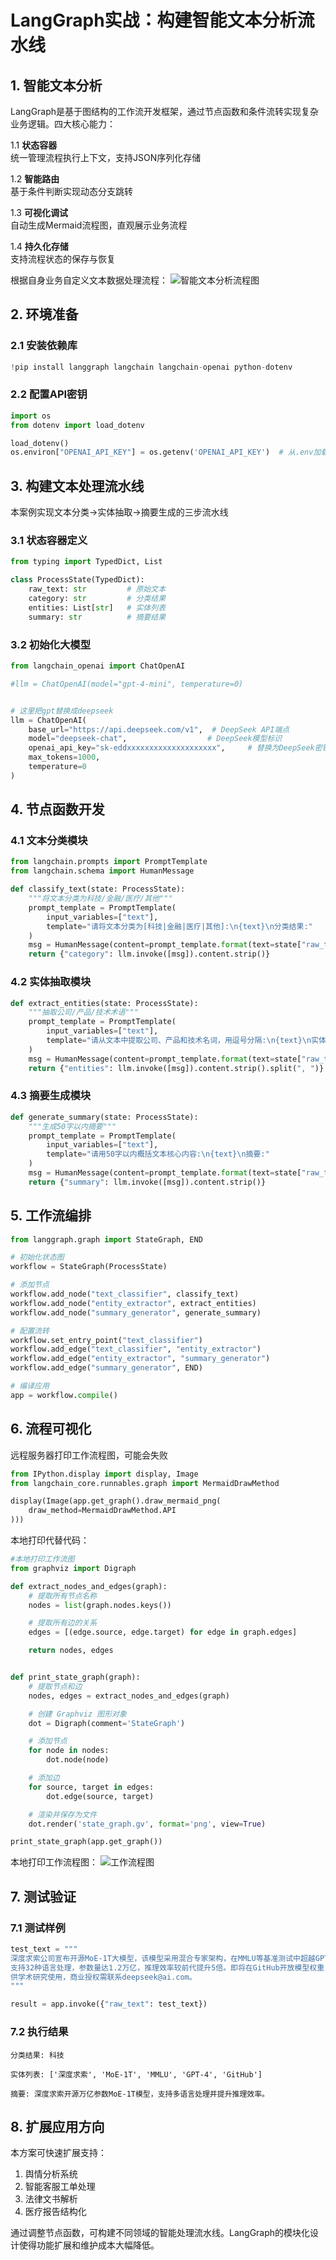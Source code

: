 
# LangGraph实战：构建智能文本分析流水线

## 1. 智能文本分析

LangGraph是基于图结构的工作流开发框架，通过节点函数和条件流转实现复杂业务逻辑。四大核心能力：

1.1 **状态容器**  
统一管理流程执行上下文，支持JSON序列化存储

1.2 **智能路由**  
基于条件判断实现动态分支跳转

1.3 **可视化调试**  
自动生成Mermaid流程图，直观展示业务流程

1.4 **持久化存储**  
支持流程状态的保存与恢复

根据自身业务自定义文本数据处理流程：
![智能文本分析流程图](4_文本分析流程.jpg)
## 2. 环境准备

### 2.1 安装依赖库
```python
!pip install langgraph langchain langchain-openai python-dotenv
```

### 2.2 配置API密钥
```python
import os
from dotenv import load_dotenv

load_dotenv()
os.environ["OPENAI_API_KEY"] = os.getenv('OPENAI_API_KEY')  # 从.env加载密钥
```

## 3. 构建文本处理流水线
本案例实现文本分类->实体抽取->摘要生成的三步流水线

### 3.1 状态容器定义
```python
from typing import TypedDict, List

class ProcessState(TypedDict):
    raw_text: str         # 原始文本
    category: str         # 分类结果  
    entities: List[str]   # 实体列表
    summary: str          # 摘要结果
```

### 3.2 初始化大模型
```python
from langchain_openai import ChatOpenAI

#llm = ChatOpenAI(model="gpt-4-mini", temperature=0)


# 这里把gpt替换成deepseek
llm = ChatOpenAI(
    base_url="https://api.deepseek.com/v1",  # DeepSeek API端点
    model="deepseek-chat",                  # DeepSeek模型标识
    openai_api_key="sk-eddxxxxxxxxxxxxxxxxxxxx",     # 替换为DeepSeek密钥
    max_tokens=1000,
    temperature=0
)
```

## 4. 节点函数开发

### 4.1 文本分类模块
```python
from langchain.prompts import PromptTemplate
from langchain.schema import HumanMessage

def classify_text(state: ProcessState):
    """将文本分类为科技/金融/医疗/其他"""
    prompt_template = PromptTemplate(
        input_variables=["text"],
        template="请将文本分类为[科技|金融|医疗|其他]:\n{text}\n分类结果:"
    )
    msg = HumanMessage(content=prompt_template.format(text=state["raw_text"]))
    return {"category": llm.invoke([msg]).content.strip()}
```

### 4.2 实体抽取模块
```python
def extract_entities(state: ProcessState):
    """抽取公司/产品/技术术语"""
    prompt_template = PromptTemplate(
        input_variables=["text"],
        template="请从文本中提取公司、产品和技术名词，用逗号分隔:\n{text}\n实体列表:"
    )
    msg = HumanMessage(content=prompt_template.format(text=state["raw_text"]))
    return {"entities": llm.invoke([msg]).content.strip().split(", ")}
```

### 4.3 摘要生成模块
```python
def generate_summary(state: ProcessState):
    """生成50字以内摘要"""
    prompt_template = PromptTemplate(
        input_variables=["text"],
        template="请用50字以内概括文本核心内容:\n{text}\n摘要:"
    )
    msg = HumanMessage(content=prompt_template.format(text=state["raw_text"]))
    return {"summary": llm.invoke([msg]).content.strip()}
```

## 5. 工作流编排
```python
from langgraph.graph import StateGraph, END

# 初始化状态图
workflow = StateGraph(ProcessState)

# 添加节点
workflow.add_node("text_classifier", classify_text)
workflow.add_node("entity_extractor", extract_entities) 
workflow.add_node("summary_generator", generate_summary)

# 配置流转
workflow.set_entry_point("text_classifier")
workflow.add_edge("text_classifier", "entity_extractor")
workflow.add_edge("entity_extractor", "summary_generator")
workflow.add_edge("summary_generator", END)

# 编译应用
app = workflow.compile()
```

## 6. 流程可视化

远程服务器打印工作流程图，可能会失败
```python
from IPython.display import display, Image
from langchain_core.runnables.graph import MermaidDrawMethod

display(Image(app.get_graph().draw_mermaid_png(
    draw_method=MermaidDrawMethod.API
)))
```

本地打印代替代码：
```python
#本地打印工作流图
from graphviz import Digraph

def extract_nodes_and_edges(graph):
    # 提取所有节点名称
    nodes = list(graph.nodes.keys())

    # 提取所有边的关系
    edges = [(edge.source, edge.target) for edge in graph.edges]

    return nodes, edges


def print_state_graph(graph):
    # 提取节点和边
    nodes, edges = extract_nodes_and_edges(graph)

    # 创建 Graphviz 图形对象
    dot = Digraph(comment='StateGraph')

    # 添加节点
    for node in nodes:
        dot.node(node)

    # 添加边
    for source, target in edges:
        dot.edge(source, target)

    # 渲染并保存为文件
    dot.render('state_graph.gv', format='png', view=True)

print_state_graph(app.get_graph())

```
本地打印工作流程图：
![工作流程图](gen.png)

## 7. 测试验证

### 7.1 测试样例
```python
test_text = """
深度求索公司宣布开源MoE-1T大模型，该模型采用混合专家架构，在MMLU等基准测试中超越GPT-4。
支持32种语言处理，参数量达1.2万亿，推理效率较前代提升5倍。即将在GitHub开放模型权重，
供学术研究使用，商业授权需联系deepseek@ai.com。
"""

result = app.invoke({"raw_text": test_text})
```

### 7.2 执行结果
```
分类结果: 科技

实体列表: ['深度求索', 'MoE-1T', 'MMLU', 'GPT-4', 'GitHub']

摘要: 深度求索开源万亿参数MoE-1T模型，支持多语言处理并提升推理效率。
```

## 8. 扩展应用方向
本方案可快速扩展支持：
1. 舆情分析系统
2. 智能客服工单处理
3. 法律文书解析
4. 医疗报告结构化

通过调整节点函数，可构建不同领域的智能处理流水线。LangGraph的模块化设计使得功能扩展和维护成本大幅降低。
